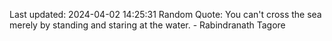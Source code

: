 Last updated: 2024-04-02 14:25:31
Random Quote: You can't cross the sea merely by standing and staring at the water. - Rabindranath Tagore